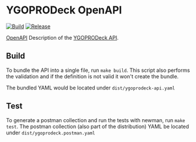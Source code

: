 # YGOPRODeck OpenAPI
[![Build](https://github.com/magicDGS-gaming/ygoprodeck-openapi/actions/workflows/build.yml/badge.svg?branch=main)](
https://github.com/magicDGS-gaming/ygoprodeck-openapi/actions/workflows/build.yml?query=branch%3Amain)
[![Release](https://img.shields.io/github/v/tag/magicDGS-gaming/ygoprodeck-openapi?label=release&logo=github&sort=semver)](https://github.com/magicDGS-gaming/ygoprodeck-openapi/releases)


[OpenAPI](https://www.openapis.org/) Description of the [YGOPRODeck API](https://ygoprodeck.com/api-guide/).

## Build

To bundle the API into a single file, run `make build`.
This script also performs the validation and if the definition is not valid it won't create the bundle.

The bundled YAML would be located under `dist/ygoprodeck-api.yaml`

## Test

To generate a postman collection and run the tests with newman, run `make test`.
The postman collection (also part of the distribution) YAML be located under `dist/ygoprodeck.postman.yaml`

